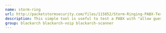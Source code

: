 ```yaml
---
name: storm-ring
url: http://packetstormsecurity.com/files/115852/Storm-Ringing-PABX-Test-Tool.html
description: This simple tool is useful to test a PABX with "allow guest" parameter set to "yes" (in this scenario an anonymous caller could place a call).
group: blackarch blackarch-voip blackarch-scanner
---
```

